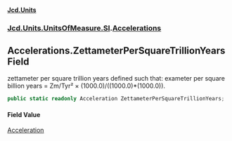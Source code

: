 #### [Jcd.Units](index.md 'index')
### [Jcd.Units.UnitsOfMeasure.SI](Jcd.Units.UnitsOfMeasure.SI.md 'Jcd.Units.UnitsOfMeasure.SI').[Accelerations](Accelerations.md 'Jcd.Units.UnitsOfMeasure.SI.Accelerations')

## Accelerations.ZettameterPerSquareTrillionYears Field

zettameter per square trillion years defined such that: exameter per square billion years = Zm/Tyr² ×
(1000.0)/((1000.0)*(1000.0)).

```csharp
public static readonly Acceleration ZettameterPerSquareTrillionYears;
```

#### Field Value
[Acceleration](Acceleration.md 'Jcd.Units.UnitTypes.Acceleration')